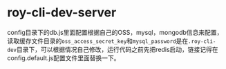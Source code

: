 # roy-cli-dev-server

config目录下的db.js里面配置根据自己的OSS，mysql，mongodb信息来配置，读取缓存文件目录的`oss_access_secret_key`和`mysql_password`是在`.roy-cli-dev`目录下，可以根据情况自己修改，运行代码之前先把redis启动，链接记得在config.default.js配置文件里面替换一下。


